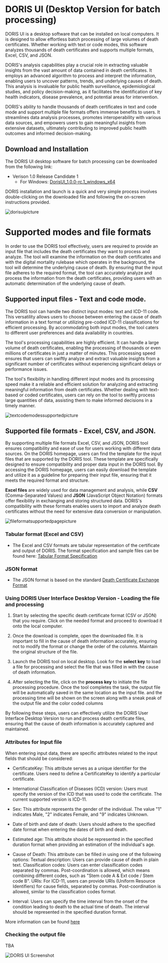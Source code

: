 # DORIS UI (Desktop Version for batch processing) 

DORIS UI is a desktop software that can be installed on local computers. It is designed to allow effortless batch processing of large volumes of death certificates. Whether working with text or code modes, this software analyzes thousands of death certificates and supports multiple formats, Excel, CSV, and JSON.

DORIS's analysis capabilities play a crucial role in extracting valuable insights from the vast amount of data contained in death certificates. It employs an advanced algorithm to process and interpret the information, enabling users to uncover patterns, trends, and underlying causes of death. This analysis is invaluable for public health surveillance, epidemiological studies, and policy decision-making, as it facilitates the identification of key health indicators, disease prevalence, and potential areas for intervention.

DORIS's ability to handle thousands of death certificates in text and code mode and support multiple file formats offers immense benefits to users. It streamlines data analysis processes, promotes interoperability with various data sources, and empowers users to gain meaningful insights from extensive datasets, ultimately contributing to improved public health outcomes and informed decision-making.

## Download and Installation

The DORIS UI desktop software for batch processing can be downloaded from the following link:

- Verison 1.0 Release Candidate 1 
	- For Windows: [DorisUI_1.0.0-rc.1_windows_x64](https://icdcdn.who.int/doris/DorisUI_1.0.0-rc.1_windows_x64.msix)

DORIS installation and launch is a quick and very simple process involves double-clicking on the downloaded file and following the on-screen instructions provided. 

![dorisuipicture](img/dorisui.png)

# Supported modes and file formats

In order to use the DORIS tool effectively, users are required to provide an input file that includes the death certificates they want to process and analyze. The tool will examine the information on the death certificates and with the digital mortality rulebase which operates in the background, the tool will determine the underlying cause of death. By ensuring that the input file adheres to the required format, the tool can accurately analyze and process the information from the death certificates, providing users with an automatic determination of the underlying cause of death.

## Supported input files - Text and code mode.

The DORIS tool can handle two distinct input modes: text and ICD-11 code. This versatility allows users to choose between entering the cause of death information in a text format or utilizing pre-coded ICD-11 classifications for efficient processing. By accommodating both input modes, the tool caters to different user preferences and data availability in countries.

The tool's processing capabilities are highly efficient. It can handle a large volume of death certificates, enabling the processing of thousands or even millions of certificates in just a matter of minutes. This processing speed ensures that users can swiftly analyze and extract valuable insights from a significant number of certificates without experiencing significant delays or performance issues. 

The tool's flexibility in handling different input modes and its processing speed make it a reliable and efficient solution for analyzing and extracting meaningful information from death certificates. Whether dealing with text-based or coded certificates, users can rely on the tool to swiftly process large quantities of data, assisting them to make informed decisions in a timely manner.

![textcodemodessupportedpicture ](img/textcodemodessupported.png)     

## Supported file formats - Excel, CSV, and JSON.

By supporting multiple file formats Excel, CSV, and JSON, DORIS tool ensures compatibility and ease of use for users working with different data sources. On the DORIS homepage, users can find the template for the input files that are supported by the DORIS tool. These template are specifically designed to ensure compatibility and proper data input in the DORIS tool. By accessing the DORIS homepage, users can easily download the template and utilize it as a guideline for preparing their input file, ensuring that it meets the required format and structure. 

**Excel files** are widely used for data management and analysis, while **CSV** (Comma-Separated Values) and **JSON** (JavaScript Object Notation) formats offer flexibility in exchanging and storing structured data. DORIS's compatibility with these formats enables users to import and analyze death certificates without the need for extensive data conversion or manipulation.

![fileformatsupportedpagepicture ](img/fileformatsupported.png)    

### Tabular format (Excel and CSV)
- The Excel and CSV formats are tabular representation of the certificate and output of DORIS. The format specification and sample files can be found 
here: [Tabular Format Specification](csv-excel-format.md)

### JSON format
- The JSON format is based on the standard [Death Certificate Exchange Format](json-format.md) 

### Using DORIS User Interface Desktop Version - Loading the file and processing

1. Start by selecting the specific death certificate format (CSV or JSON) that you require. Click on the needed format and proceed to download it onto the local computer.

2. Once the download is complete, open the downloaded file. It is important to fill in the cause of death information accurately, ensuring not to modify the format or change the order of the columns. Maintain the original structure of the file.

3. Launch the DORIS tool on local desktop. Look for the **select key** to load a file for processing and select the file that was filled in with the cause of death information.

4. After selecting the file, click on the **process key** to initiate the file processing procedure. Once the tool completes the task, the output file will be automatically saved in the same location as the input file. and the processing time will be shown on the screen along with a sneak peak of the output file and the color coded columns 

By following these steps, users can effectively utilize the DORIS User Interface Desktop Version to run and process death certificate files, ensuring that the cause of death information is accurately captured and maintained.

### Attributes for Input file

When entering input data, there are specific attributes related to the input fields that should be considered:
- CertificateKey: This attribute serves as a unique identifier for the certificate. Users need to define a CertificateKey to identify a particular certificate.

- International Classification of Diseases (ICD) version: Users must specify the version of the ICD that was used to code the certificate. The current supported version is ICD-11.

- Sex: This attribute represents the gender of the individual. The value "1" indicates Male, "2" indicates Female, and "9" indicates Unknown.

- Date of birth and date of death: Users should adhere to the specified date format when entering the dates of birth and death.

- Estimated age: This attribute should be represented in the specified duration format when providing an estimation of the individual's age.

- Cause of Death: This attribute can be filled in using one of the following options:
	Textual description: Users can provide cause of death in plain text.
	Classification codes: Users can enter classification codes separated by commas. Post-coordination is allowed, which means combining different codes, such as "Stem code A & Ext code / Stem code B".
	URIs: For ICD-11, users can provide URIs (Uniform Resource Identifiers) for cause fields, separated by commas. Post-coordination is allowed, similar to the classification codes format.
- Interval: Users can specify the time interval from the onset of the condition leading to death to the actual time of death. The interval should be represented in the specified duration format.

More information can be found [here](https://github.com/ICD-API/electronic-death-certificate-format-tabular)


### Checking the output file

TBA

![DORIS UI Screenshot](img/dorisuiscreen.png)


